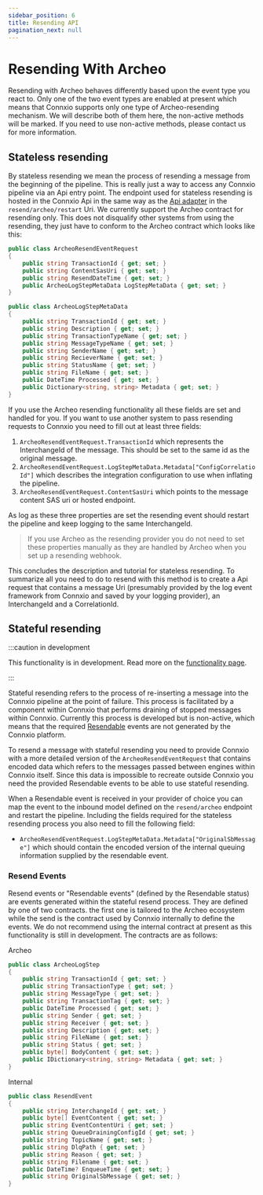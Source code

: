 ```yaml
---
sidebar_position: 6
title: Resending API
pagination_next: null
---
```


# Resending With Archeo

Resending with Archeo behaves differently based upon the event type you react to. Only one of the two event types are enabled at present which means that Connxio supports only one type of Archeo-resending mechanism. We will describe both of them here, the non-active methods will be marked. If you need to use non-active methods, please contact us for more information.

## Stateless resending

By stateless resending we mean the process of resending a message from the beginning of the pipeline. This is really just a way to access any Connxio pipeline via an Api entry point. The endpoint used for stateless resending is hosted in the Connxio Api in the same way as the [Api adapter](/integrations/adapters/inbound/Api) in the `resend/archeo/restart` Uri. We currently support the Archeo contract for resending only. This does not disqualify other systems from using the resending, they just have to conform to the Archeo contract which looks like this:

```csharp
public class ArcheoResendEventRequest
{
    public string TransactionId { get; set; }
    public string ContentSasUri { get; set; }
    public string ResendDateTime { get; set; }
    public ArcheoLogStepMetaData LogStepMetaData { get; set; }
}

public class ArcheoLogStepMetaData
{
    public string TransactionId { get; set; }
    public string Description { get; set; }
    public string TransactionTypeName { get; set; }
    public string MessageTypeName { get; set; }
    public string SenderName { get; set; }
    public string RecieverName { get; set; }
    public string StatusName { get; set; }
    public string FileName { get; set; }
    public DateTime Processed { get; set; }
    public Dictionary<string, string> Metadata { get; set; }
}
```

If you use the Archeo resending functionality all these fields are set and handled for you. If you want to use another system to pass resending requests to Connxio you need to fill out at least three fields:

1. `ArcheoResendEventRequest.TransactionId` which represents the InterchangeId of the message. This should be set to the same id as the original message.
2. `ArcheoResendEventRequest.LogStepMetaData.Metadata["ConfigCorrelatioId"]` which describes the integration configuration to use when inflating the pipeline.
3. `ArcheoResendEventRequest.ContentSasUri` which points to the message content SAS uri or hosted endpoint.

As log as these three properties are set the resending event should restart the pipeline and keep logging to the same InterchangeId.

> If you use Archeo as the resending provider you do not need to set these properties manually as they are handled by Archeo when you set up a resending webhook.

This concludes the description and tutorial for stateless resending. To summarize all you need to do to resend with this method is to create a Api request that contains a message Uri (presumably provided by the log event framework from Connxio and saved by your logging provider), an InterchangeId and a CorrelationId.

## Stateful resending

:::caution in development

This functionality is in development. Read more on the [functionality page](/Functionality).

:::



Stateful resending refers to the process of re-inserting a message into the Connxio pipeline at the point of failure. This process is facilitated by a component within Connxio that performs draining of stopped messages within Connxio. Currently this process is developed but is non-active, which means that the required [Resendable](/integrations/logging) events are not generated by the Connxio platform.

To resend a message with stateful resending you need to provide Connxio with a more detailed version of the `ArcheoResendEventRequest` that contains encoded data which refers to the messages passed between engines within Connxio itself. Since this data is impossible to recreate outside Connxio you need the provided Resendable events to be able to use stateful resending.

When a Resendable event is received in your provider of choice you can map the event to the inbound model defined on the `resend/archeo` endpoint and restart the pipeline. Including the fields required for the stateless resending process you also need to fill the following field:

- `ArcheoResendEventRequest.LogStepMetaData.Metadata["OriginalSbMessage"]` which should contain the encoded version of the internal queuing information supplied by the resendable event.

### Resend Events

Resend events or "Resendable events" (defined by the Resendable status) are events generated within the stateful resend process. They are defined by one of two contracts. the first one is tailored to the Archeo ecosystem while the send is the contract used by Connxio internally to define the events. We do not recommend using the internal contract at present as this functionality is still in development. The contracts are as follows:

Archeo

```csharp
public class ArcheoLogStep
{
    public string TransactionId { get; set; }
    public string TransactionType { get; set; }
    public string MessageType { get; set; }
    public string TransactionTag { get; set; }
    public DateTime Processed { get; set; }
    public string Sender { get; set; }
    public string Receiver { get; set; }
    public string Description { get; set; }
    public string FileName { get; set; }
    public string Status { get; set; }
    public byte[] BodyContent { get; set; }
    public IDictionary<string, string> Metadata { get; set; }
}
```

Internal

```csharp
public class ResendEvent
{
    public string InterchangeId { get; set; }
    public byte[] EventContent { get; set; }
    public string EventContentUri { get; set; }
    public string QueueDrainingConfigId { get; set; }
    public string TopicName { get; set; }
    public string DlqPath { get; set; }
    public string Reason { get; set; }
    public string Filename { get; set; }
    public DateTime? EnqueueTime { get; set; }
    public string OriginalSbMessage { get; set; }
}
```
